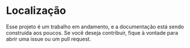# Localização 

Esse projeto é um trabalho em andamento, e a documentação está sendo construída aos poucos. Se você deseja contribuir, fique à vontade para abrir uma issue ou um pull request.
